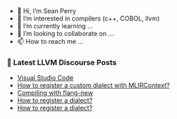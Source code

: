 - 👋 Hi, I’m Sean Perry
- 👀 I’m interested in compilers (c++, COBOL, llvm)
- 🌱 I’m currently learning ...
- 💞️ I’m looking to collaborate on ...
- 📫 How to reach me ...

<!---
s66perry/s66perry is a ✨ special ✨ repository because its `README.md` (this file) appears on your GitHub profile.
You can click the Preview link to take a look at your changes.
--->
### 📕 Latest LLVM Discourse Posts

<!-- DISCOURSE-LLVM:START -->
- [Visual Studio Code](https://discourse.llvm.org/t/visual-studio-code/66829#post_3)
- [How to register a custom dialect with MLIRContext?](https://discourse.llvm.org/t/how-to-register-a-custom-dialect-with-mlircontext/66850#post_1)
- [Compiling with flang-new](https://discourse.llvm.org/t/compiling-with-flang-new/66808#post_15)
- [How to register a dialect?](https://discourse.llvm.org/t/how-to-register-a-dialect/66848#post_3)
- [How to register a dialect?](https://discourse.llvm.org/t/how-to-register-a-dialect/66848#post_2)
<!-- DISCOURSE-LLVM:END -->
